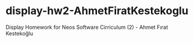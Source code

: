 # display-hw2-AhmetFiratKestekoglu
Display Homework for Neos Software Cirriculum (2) - Ahmet Fırat Kestekoğlu
